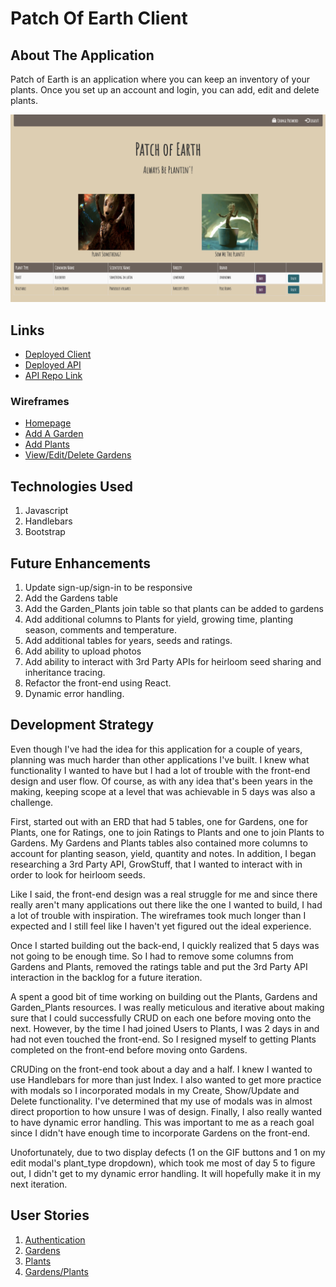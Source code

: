 # Patch Of Earth Client

## About The Application
Patch of Earth is an application where you can keep an inventory of your plants.  Once you set up an account and login, you can add, edit and delete plants.

![github image](/capstone.png)

## Links

*   [Deployed Client](https://jago425.github.io/patch-of-earth-client/)
*   [Deployed API](https://evening-mountain-89646.herokuapp.com)
*   [API Repo Link](https://github.com/jago425/patch-of-earth-api)

### Wireframes
*   [Homepage](http://framebox.org/AejGr)
*   [Add A Garden](http://framebox.org/AejhI)
*   [Add Plants](http://framebox.org/AejHb)
*   [View/Edit/Delete Gardens](http://framebox.org/AejHN)


## Technologies Used

1. Javascript
2. Handlebars
3. Bootstrap

## Future Enhancements

1. Update sign-up/sign-in to be responsive
2. Add the Gardens table
3. Add the Garden_Plants join table so that plants can be added to gardens
4. Add additional columns to Plants for yield, growing time, planting season, comments and temperature.
5. Add additional tables for years, seeds and ratings.
6. Add ability to upload photos
7. Add ability to interact with 3rd Party APIs for heirloom seed sharing and inheritance tracing.
8. Refactor the front-end using React.
9. Dynamic error handling.

## Development Strategy
Even though I've had the idea for this application for a couple of years, planning was much harder than other applications I've built.  I knew what functionality I wanted to have but I had a lot of trouble with the front-end design and user flow.  Of course, as with any idea that's been years in the making, keeping scope at a level that was achievable in 5 days was also a challenge.

First, started out with an ERD that had 5 tables, one for Gardens, one for Plants, one for Ratings, one to join Ratings to Plants and one to join Plants to Gardens.  My Gardens and Plants tables also contained more columns to account for planting season, yield, quantity and notes.  In addition, I began researching a 3rd Party API, GrowStuff, that I wanted to interact with in order to look for heirloom seeds.

Like I said, the front-end design was a real struggle for me and since there really aren't many applications out there like the one I wanted to build, I had a lot of trouble with inspiration.  The wireframes took much longer than I expected and I still feel like I haven't yet figured out the ideal experience.

Once I started building out the back-end, I quickly realized that 5 days was not going to be enough time.  So I had to remove some columns from Gardens and Plants, removed the ratings table and put the 3rd Party API interaction in the backlog for a future iteration.

A spent a good bit of time working on building out the Plants, Gardens and Garden_Plants resources.  I was really meticulous and iterative about making sure that I could successfully CRUD on each one before moving onto the next.  However, by the time I had joined Users to Plants, I was 2 days in and had not even touched the front-end.  So I resigned myself to getting Plants completed on the front-end before moving onto Gardens.

CRUDing on the front-end took about a day and a half.  I knew I wanted to use Handlebars for more than just Index.  I also wanted to get more practice with modals so I incorporated modals in my Create, Show/Update and Delete functionality.  I've determined that my use of modals was in almost direct proportion to how unsure I was of design.  Finally, I also really wanted to have dynamic error handling.  This was important to me as a reach goal since I didn't have enough time to incorporate Gardens on the front-end.

Unofortunately, due to two display defects (1 on the GIF buttons and 1 on my edit modal's plant_type dropdown), which took me most of day 5 to figure out, I didn't get to my dynamic error handling.  It will hopefully make it in my next iteration.


## User Stories

1. [Authentication](./user-stories/auth.md)
2. [Gardens](./user-stories/gardens.md)
3. [Plants](./user-stories/plants.md)
4. [Gardens/Plants](./user-stories/garden-plants.md)
